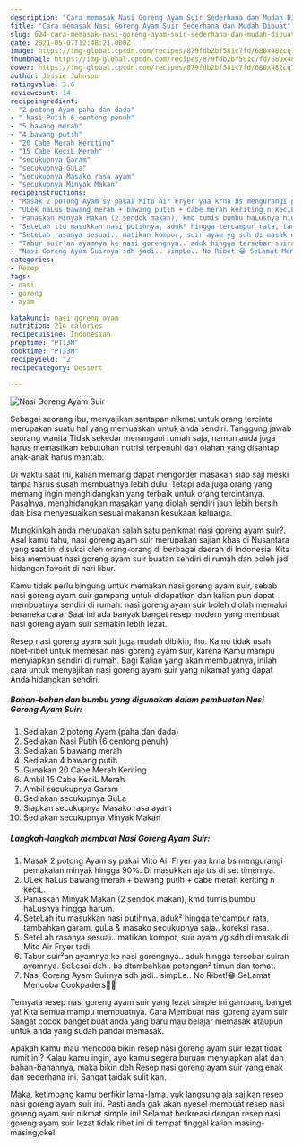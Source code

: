 ```yaml
---
description: "Cara memasak Nasi Goreng Ayam Suir Sederhana dan Mudah Dibuat"
title: "Cara memasak Nasi Goreng Ayam Suir Sederhana dan Mudah Dibuat"
slug: 624-cara-memasak-nasi-goreng-ayam-suir-sederhana-dan-mudah-dibuat
date: 2021-05-07T12:48:21.000Z
image: https://img-global.cpcdn.com/recipes/879fdb2bf581c7fd/680x482cq70/nasi-goreng-ayam-suir-foto-resep-utama.jpg
thumbnail: https://img-global.cpcdn.com/recipes/879fdb2bf581c7fd/680x482cq70/nasi-goreng-ayam-suir-foto-resep-utama.jpg
cover: https://img-global.cpcdn.com/recipes/879fdb2bf581c7fd/680x482cq70/nasi-goreng-ayam-suir-foto-resep-utama.jpg
author: Jessie Johnson
ratingvalue: 3.6
reviewcount: 14
recipeingredient:
- "2 potong Ayam paha dan dada"
- " Nasi Putih 6 centong penuh"
- "5 bawang merah"
- "4 bawang putih"
- "20 Cabe Merah Keriting"
- "15 Cabe KeciL Merah"
- "secukupnya Garam"
- "secukupnya GuLa"
- "secukupnya Masako rasa ayam"
- "secukupnya Minyak Makan"
recipeinstructions:
- "Masak 2 potong Ayam sy pakai Mito Air Fryer yaa krna bs mengurangi pemakaian minyak hingga 90%. Di masukkan aja trs di set timernya."
- "ULek haLus bawang merah + bawang putih + cabe merah keriting n keciL."
- "Panaskan Minyak Makan (2 sendok makan), kmd tumis bumbu haLusnya hingga harum."
- "SeteLah itu masukkan nasi putihnya, aduk² hingga tercampur rata, tambahkan garam, guLa &amp; masako secukupnya saja.. koreksi rasa."
- "SeteLah rasanya sesuai.. matikan kompor, suir ayam yg sdh di masak di Mito Air Fryer tadi."
- "Tabur suir²an ayamnya ke nasi gorengnya.. aduk hingga tersebar suiran ayamnya. SeLesai deh.. bs dtambahkan potongan² timun dan tomat."
- "Nasi Goreng Ayam Suirnya sdh jadi.. simpLe.. No Ribet!😁 SeLamat Mencoba Cookpaders🥰🤗"
categories:
- Resep
tags:
- nasi
- goreng
- ayam

katakunci: nasi goreng ayam 
nutrition: 214 calories
recipecuisine: Indonesian
preptime: "PT13M"
cooktime: "PT33M"
recipeyield: "2"
recipecategory: Dessert

---
```



![Nasi Goreng Ayam Suir](https://img-global.cpcdn.com/recipes/879fdb2bf581c7fd/680x482cq70/nasi-goreng-ayam-suir-foto-resep-utama.jpg)

Sebagai seorang ibu, menyajikan santapan nikmat untuk orang tercinta merupakan suatu hal yang memuaskan untuk anda sendiri. Tanggung jawab seorang  wanita Tidak sekedar menangani rumah saja, namun anda juga harus memastikan kebutuhan nutrisi terpenuhi dan olahan yang disantap anak-anak harus mantab.

Di waktu  saat ini, kalian memang dapat mengorder masakan siap saji meski tanpa harus susah membuatnya lebih dulu. Tetapi ada juga orang yang memang ingin menghidangkan yang terbaik untuk orang tercintanya. Pasalnya, menghidangkan masakan yang diolah sendiri jauh lebih bersih dan bisa menyesuaikan sesuai makanan kesukaan keluarga. 



Mungkinkah anda merupakan salah satu penikmat nasi goreng ayam suir?. Asal kamu tahu, nasi goreng ayam suir merupakan sajian khas di Nusantara yang saat ini disukai oleh orang-orang di berbagai daerah di Indonesia. Kita bisa membuat nasi goreng ayam suir buatan sendiri di rumah dan boleh jadi hidangan favorit di hari libur.

Kamu tidak perlu bingung untuk memakan nasi goreng ayam suir, sebab nasi goreng ayam suir gampang untuk didapatkan dan kalian pun dapat membuatnya sendiri di rumah. nasi goreng ayam suir boleh diolah memalui beraneka cara. Saat ini ada banyak banget resep modern yang membuat nasi goreng ayam suir semakin lebih lezat.

Resep nasi goreng ayam suir juga mudah dibikin, lho. Kamu tidak usah ribet-ribet untuk memesan nasi goreng ayam suir, karena Kamu mampu menyiapkan sendiri di rumah. Bagi Kalian yang akan membuatnya, inilah cara untuk menyajikan nasi goreng ayam suir yang nikamat yang dapat Anda hidangkan sendiri.

<!--inarticleads1-->

##### Bahan-bahan dan bumbu yang digunakan dalam pembuatan Nasi Goreng Ayam Suir:

1. Sediakan 2 potong Ayam (paha dan dada)
1. Sediakan  Nasi Putih (6 centong penuh)
1. Sediakan 5 bawang merah
1. Sediakan 4 bawang putih
1. Gunakan 20 Cabe Merah Keriting
1. Ambil 15 Cabe KeciL Merah
1. Ambil secukupnya Garam
1. Sediakan secukupnya GuLa
1. Siapkan secukupnya Masako rasa ayam
1. Sediakan secukupnya Minyak Makan




<!--inarticleads2-->

##### Langkah-langkah membuat Nasi Goreng Ayam Suir:

1. Masak 2 potong Ayam sy pakai Mito Air Fryer yaa krna bs mengurangi pemakaian minyak hingga 90%. Di masukkan aja trs di set timernya.
1. ULek haLus bawang merah + bawang putih + cabe merah keriting n keciL.
1. Panaskan Minyak Makan (2 sendok makan), kmd tumis bumbu haLusnya hingga harum.
1. SeteLah itu masukkan nasi putihnya, aduk² hingga tercampur rata, tambahkan garam, guLa &amp; masako secukupnya saja.. koreksi rasa.
1. SeteLah rasanya sesuai.. matikan kompor, suir ayam yg sdh di masak di Mito Air Fryer tadi.
1. Tabur suir²an ayamnya ke nasi gorengnya.. aduk hingga tersebar suiran ayamnya. SeLesai deh.. bs dtambahkan potongan² timun dan tomat.
1. Nasi Goreng Ayam Suirnya sdh jadi.. simpLe.. No Ribet!😁 SeLamat Mencoba Cookpaders🥰🤗




Ternyata resep nasi goreng ayam suir yang lezat simple ini gampang banget ya! Kita semua mampu membuatnya. Cara Membuat nasi goreng ayam suir Sangat cocok banget buat anda yang baru mau belajar memasak ataupun untuk anda yang sudah pandai memasak.

Apakah kamu mau mencoba bikin resep nasi goreng ayam suir lezat tidak rumit ini? Kalau kamu ingin, ayo kamu segera buruan menyiapkan alat dan bahan-bahannya, maka bikin deh Resep nasi goreng ayam suir yang enak dan sederhana ini. Sangat taidak sulit kan. 

Maka, ketimbang kamu berfikir lama-lama, yuk langsung aja sajikan resep nasi goreng ayam suir ini. Pasti anda gak akan nyesel membuat resep nasi goreng ayam suir nikmat simple ini! Selamat berkreasi dengan resep nasi goreng ayam suir lezat tidak ribet ini di tempat tinggal kalian masing-masing,oke!.

